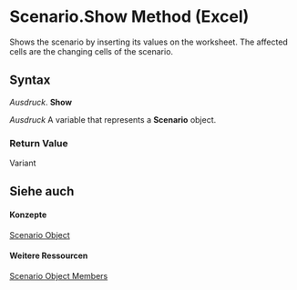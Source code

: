 
# Scenario.Show Method (Excel)

Shows the scenario by inserting its values on the worksheet. The affected cells are the changing cells of the scenario.


## Syntax

 _Ausdruck_. **Show**

 _Ausdruck_ A variable that represents a **Scenario** object.


### Return Value

Variant


## Siehe auch


#### Konzepte


[Scenario Object](edd1c4f4-12b1-0d9f-f4aa-dd66278ba891.md)
#### Weitere Ressourcen


[Scenario Object Members](http://msdn.microsoft.com/library/fd862abd-99a5-c18d-8ad2-462a49a50b6c%28Office.15%29.aspx)